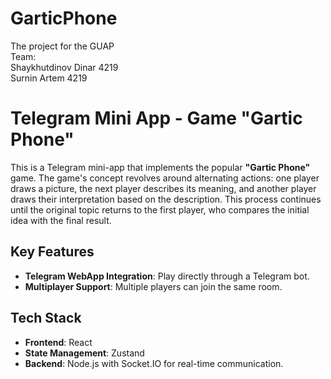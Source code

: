 # GarticPhone
The project for the GUAP \
Team: \
Shaykhutdinov Dinar 4219 \
Surnin Artem 4219

# Telegram Mini App - Game "Gartic Phone"

This is a Telegram mini-app that implements the popular **"Gartic Phone"** game. The game's concept revolves around alternating actions: one player draws a picture, the next player describes its meaning, and another player draws their interpretation based on the description. This process continues until the original topic returns to the first player, who compares the initial idea with the final result.

## Key Features

- **Telegram WebApp Integration**: Play directly through a Telegram bot.
- **Multiplayer Support**: Multiple players can join the same room.
## Tech Stack

- **Frontend**: React
- **State Management**: Zustand
- **Backend**: Node.js with Socket.IO for real-time communication.


